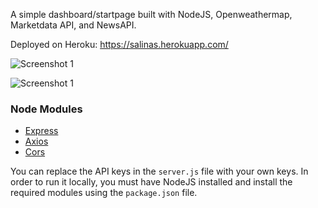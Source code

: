 A simple dashboard/startpage built with NodeJS, Openweathermap, Marketdata API, and NewsAPI.

Deployed on Heroku: https://salinas.herokuapp.com/

![Screenshot 1](https://i.imgur.com/VEQeLmS.png "News")

![Screenshot 1](https://i.imgur.com/OnLl72J.png "Marketdata")

### Node Modules
* [Express](https://expressjs.com/)
* [Axios](https://www.npmjs.com/package/axios)
* [Cors](https://www.npmjs.com/package/cors)

You can replace the API keys in the `server.js` file with your own keys. In order to run it locally, you must have NodeJS installed and install the required modules using the `package.json` file.
